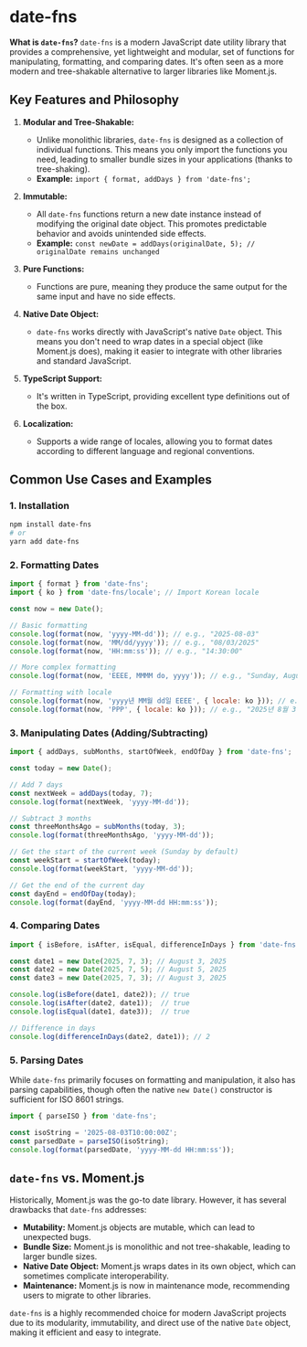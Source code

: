 # date-fns

**What is `date-fns`?**
`date-fns` is a modern JavaScript date utility library that provides a comprehensive, yet lightweight and modular, set of functions for manipulating, formatting, and comparing dates. It's often seen as a more modern and tree-shakable alternative to larger libraries like Moment.js.

## Key Features and Philosophy

1.  **Modular and Tree-Shakable:**
    *   Unlike monolithic libraries, `date-fns` is designed as a collection of individual functions. This means you only import the functions you need, leading to smaller bundle sizes in your applications (thanks to tree-shaking).
    *   **Example:** `import { format, addDays } from 'date-fns';`

2.  **Immutable:**
    *   All `date-fns` functions return a new date instance instead of modifying the original date object. This promotes predictable behavior and avoids unintended side effects.
    *   **Example:** `const newDate = addDays(originalDate, 5); // originalDate remains unchanged`

3.  **Pure Functions:**
    *   Functions are pure, meaning they produce the same output for the same input and have no side effects.

4.  **Native Date Object:**
    *   `date-fns` works directly with JavaScript's native `Date` object. This means you don't need to wrap dates in a special object (like Moment.js does), making it easier to integrate with other libraries and standard JavaScript.

5.  **TypeScript Support:**
    *   It's written in TypeScript, providing excellent type definitions out of the box.

6.  **Localization:**
    *   Supports a wide range of locales, allowing you to format dates according to different language and regional conventions.

## Common Use Cases and Examples

### 1. Installation

```bash
npm install date-fns
# or
yarn add date-fns
```

### 2. Formatting Dates

```javascript
import { format } from 'date-fns';
import { ko } from 'date-fns/locale'; // Import Korean locale

const now = new Date();

// Basic formatting
console.log(format(now, 'yyyy-MM-dd')); // e.g., "2025-08-03"
console.log(format(now, 'MM/dd/yyyy')); // e.g., "08/03/2025"
console.log(format(now, 'HH:mm:ss')); // e.g., "14:30:00"

// More complex formatting
console.log(format(now, 'EEEE, MMMM do, yyyy')); // e.g., "Sunday, August 3rd, 2025"

// Formatting with locale
console.log(format(now, 'yyyy년 MM월 dd일 EEEE', { locale: ko })); // e.g., "2025년 08월 03일 일요일"
console.log(format(now, 'PPP', { locale: ko })); // e.g., "2025년 8월 3일"
```

### 3. Manipulating Dates (Adding/Subtracting)

```javascript
import { addDays, subMonths, startOfWeek, endOfDay } from 'date-fns';

const today = new Date();

// Add 7 days
const nextWeek = addDays(today, 7);
console.log(format(nextWeek, 'yyyy-MM-dd'));

// Subtract 3 months
const threeMonthsAgo = subMonths(today, 3);
console.log(format(threeMonthsAgo, 'yyyy-MM-dd'));

// Get the start of the current week (Sunday by default)
const weekStart = startOfWeek(today);
console.log(format(weekStart, 'yyyy-MM-dd'));

// Get the end of the current day
const dayEnd = endOfDay(today);
console.log(format(dayEnd, 'yyyy-MM-dd HH:mm:ss'));
```

### 4. Comparing Dates

```javascript
import { isBefore, isAfter, isEqual, differenceInDays } from 'date-fns';

const date1 = new Date(2025, 7, 3); // August 3, 2025
const date2 = new Date(2025, 7, 5); // August 5, 2025
const date3 = new Date(2025, 7, 3); // August 3, 2025

console.log(isBefore(date1, date2)); // true
console.log(isAfter(date2, date1));  // true
console.log(isEqual(date1, date3));  // true

// Difference in days
console.log(differenceInDays(date2, date1)); // 2
```

### 5. Parsing Dates

While `date-fns` primarily focuses on formatting and manipulation, it also has parsing capabilities, though often the native `new Date()` constructor is sufficient for ISO 8601 strings.

```javascript
import { parseISO } from 'date-fns';

const isoString = '2025-08-03T10:00:00Z';
const parsedDate = parseISO(isoString);
console.log(format(parsedDate, 'yyyy-MM-dd HH:mm:ss'));
```

## `date-fns` vs. Moment.js

Historically, Moment.js was the go-to date library. However, it has several drawbacks that `date-fns` addresses:

*   **Mutability:** Moment.js objects are mutable, which can lead to unexpected bugs.
*   **Bundle Size:** Moment.js is monolithic and not tree-shakable, leading to larger bundle sizes.
*   **Native Date Object:** Moment.js wraps dates in its own object, which can sometimes complicate interoperability.
*   **Maintenance:** Moment.js is now in maintenance mode, recommending users to migrate to other libraries.

`date-fns` is a highly recommended choice for modern JavaScript projects due to its modularity, immutability, and direct use of the native `Date` object, making it efficient and easy to integrate.
